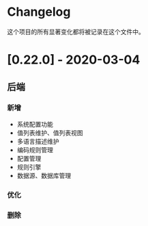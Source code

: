 # Changelog

这个项目的所有显著变化都将被记录在这个文件中。

# [0.22.0] - 2020-03-04

## 后端
### 新增
- 系统配置功能
- 值列表维护、值列表视图
- 多语言描述维护
- 编码规则管理
- 配置管理
- 规则引擎
- 数据源、数据库管理
### 优化


### 删除

